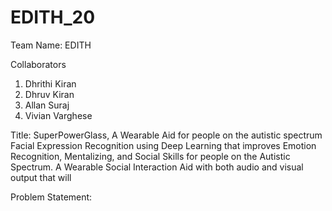 # EDITH_20
Team Name: EDITH 

Collaborators
1. Dhrithi Kiran
2. Dhruv Kiran
3. Allan Suraj
4. Vivian Varghese

Title: SuperPowerGlass, A Wearable Aid for people on the autistic spectrum
Facial Expression Recognition using Deep Learning that improves Emotion Recognition, Mentalizing, and Social Skills for people on the Autistic Spectrum. 
A Wearable Social Interaction Aid with both audio and visual output that will 

Problem Statement: 

